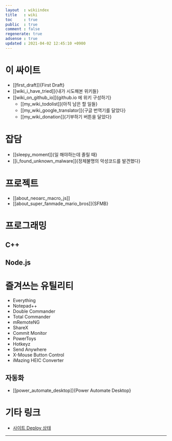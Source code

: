 ```yaml
---
layout  : wikiindex
title   : wiki
toc     : true
public  : true
comment : false
regenerate: true
adsense : true
updated : 2021-04-02 12:45:10 +0900
---
```


# 이 싸이트

* [[first_draft]]{First Draft}
* [[wiki_i_have_tried]]{내가 시도해본 위키들}
* [[wiki_on_github_io]]{github.io 에 위키 구성하기}
	* [[my_wiki_todolist]]{아직 남은 할 일들}
	* [[my_wiki_google_translator]]{구글 번역기를 달았다}
	* [[my_wiki_donation]]{기부하기 버튼을 달았다}

# 잡담

* [[sleepy_moment]]{일 해야하는데 졸릴 때}
* [[i_found_unknown_malware]]{정체불명의 악성코드를 발견했다}

# 프로젝트

* [[about_neoarc_macro_js]]
* [[about_super_fanmade_mario_bros]]{SFMB}

# 프로그래밍

## C++
## Node.js

# 즐겨쓰는 유틸리티

* Everything
* Notepad++
* Double Commander
* Total Commander
* mRemoteNG
* ShareX
* Commit Monitor
* PowerToys
* Hotkeyz
* Send Anywhere
* X-Mouse Button Control
* iMazing HEIC Converter

## 자동화 
* [[power_automate_desktop]]{Power Automate Desktop}

# 기타 링크

* [사이트 Deploy 상태](https://github.com/neoarc/neoarc.github.io/deployments/activity_log?environment=github-pages)

---

<!--
## blog posts
<div>
    <ul>
{% for post in site.posts %}
    {% if post.public != false %}
        <li>
            <a class="post-link" href="{{ post.url | prepend: site.baseurl }}">
                {{ post.title }}
            </a>
        </li>
    {% endif %}
{% endfor %}
    </ul>
</div>
-->
